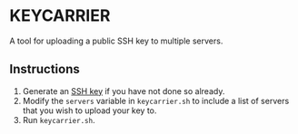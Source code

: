 # KEYCARRIER

A tool for uploading a public SSH key to multiple servers.

## Instructions
1. Generate an [SSH key](https://www.ssh.com/academy/ssh/keygen) if you have not done so already.
2. Modify the ```servers``` variable in ```keycarrier.sh``` to include a list of servers that you
wish to upload your key to.
3. Run ```keycarrier.sh```.